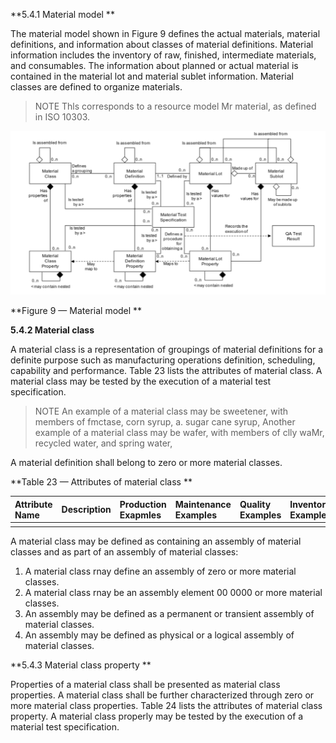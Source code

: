 **5.4.1 Material model **

The material model shown in Figure 9 defines the actual materials, material definitions, and information about classes of material definitions. Material information includes the inventory of raw, finished, intermediate materials, and consumables. The information about planned or actual material is contained in the material lot and material sublet information. Material classes are defined to organize materials. 

> NOTE Thls corresponds to a resource model Mr material, as defined in ISO 10303.

![](/assets/F-9.png)

**Figure 9 — Material model **

**5.4.2 Material class**

A material class is a representation of groupings of material definitions for a definite purpose such as manufacturing operations definition, scheduling, capability and performance. Table 23 lists the attributes of material class. A material class may be tested by the execution of a material test specification. 

> NOTE An example of a material class may be sweetener, with members of fmctase, corn syrup, a. sugar cane syrup, Another example of a material class may be wafer, with members of clly waMr, recycled water, and spring water,

A material definition shall belong to zero or more material classes. 

**Table 23 — Attributes of material class **

| Attribute Name | Description | Production Exapmles | Maintenance Examples | Quality Examples | Inventory Examples |
| :--- | :--- | :--- | :--- | :--- | :--- |
|  |  |  |  |  |  |

A material class may be defined as containing an assembly of material classes and as part of an assembly of material classes: 

1. A material class rnay define an assembly of zero or more material classes. 
2. A material class rnay be an assembly element 00 0000 or more material classes. 
3. An assembly may be defined as a permanent or transient assembly of material classes. 
4. An assembly may be defined as physical or a logical assembly of material classes. 

**5.4.3  Material class property **

Properties of a material class shall be presented as material class properties. A material class shall be further characterized through zero or more material class properties. Table 24 lists the attributes of material class property. A material class properly may be tested by the execution of a material test specification. 

